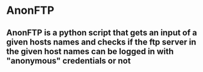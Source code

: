 # AnonFTP
## AnonFTP is a python script that gets an input of a given hosts names and checks if the ftp server in the given host names can be logged in with "anonymous" credentials or not  
